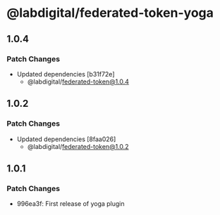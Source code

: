 # @labdigital/federated-token-yoga

## 1.0.4

### Patch Changes

- Updated dependencies [b31f72e]
  - @labdigital/federated-token@1.0.4

## 1.0.2

### Patch Changes

- Updated dependencies [8faa026]
  - @labdigital/federated-token@1.0.2

## 1.0.1

### Patch Changes

- 996ea3f: First release of yoga plugin
